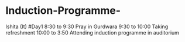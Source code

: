 # Induction-Programme-
Ishita (It)
#Day1
8:30 to 9:30 
Pray in Gurdwara 
9:30 to 10:00 
Taking refreshment 
10:00 to 3:50
Attending induction programme in auditorium 
